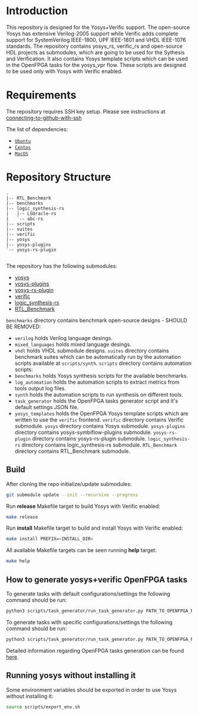 # Introduction
This repository is designed for the Yosys+Verific support. The open-source Yosys has extensive Verilog-2005 support while Verific adds complete support for SystemVerilog IEEE-1800, UPF IEEE-1801 and VHDL IEEE-1076 standards. 
The repository contains yosys_rs, verific_rs and open-source HDL projects as submodules, which are going to be used for the Sythesis and Verification. It also contains Yosys template scripts which can be used in the OpenFPGA tasks for the yosys_vpr flow. These scripts are designed to be used only with Yosys with Verific enabled.

# Requirements
The repository requires SSH key setup. Please see instructions at [connecting-to-github-with-ssh](https://docs.github.com/en/authentication/connecting-to-github-with-ssh)

The list of dependencies:
 * [`Ubuntu`](.github/scripts/install_ubuntu_dependencies_build.sh)
 * [`Centos`](.github/scripts/install_centos_dependencies_build.sh)
 * [`MacOS`](.github/scripts/install_macos_dependencies_build.sh)

# Repository Structure
```
.
|-- RTL_Benchmark
|-- benchmarks
|-- logic_synthesis-rs
|   |-- LSOracle-rs
|   `-- abc-rs
|-- scripts
|-- suites
|-- verific
|-- yosys
|-- yosys-plugins
`-- yosys-rs-plugin
    
```

The repository has the following submodules:
 - [yosys](https://github.com/RapidSilicon/yosys_rs.git) 
 - [yosys-plugins](https://github.com/SymbiFlow/yosys-f4pga-plugins.git) 
 - [yosys-rs-plugin](https://github.com/RapidSilicon/yosys-rs-plugin.git) 
 - [verific](https://github.com/RapidSilicon/verific_rs.git) 
 - [logic_synthesis-rs](https://github.com/RapidSilicon/logic_synthesis-rs.git) 
 - [RTL_Benchmark](https://github.com/RapidSilicon/RTL_Benchmark.git)

`benchmarks` directory contains benchmark open-source designs - SHOULD BE REMOVED:
 - `verilog` holds Verilog language desings.
 - `mixed_languages` holds mixed language desings.
 - `vhdl` holds VHDL submodule designs.
`suites` directory contains benchmark suites which can be automatically run by the automation scripts available at `scripts/synth`.
`scripts` directory contains automation scripts: 
 - `benchmarks` holds Yosys synthesis scripts for the available benchmarks.
 - `log_automation` holds the automation scripts to extract metrics from tools output log files.
 - `synth` holds the automation scripts to run synthesis on different tools.
 - `task_generator` holds the OpenFPGA tasks generator script and it's default settings JSON file. 
 - `yosys_templates` holds the OpenFPGA Yosys template scripts which are written to use the `verific` frontend.
`verific` directory contains Verific submodule.
`yosys` directory contains Yosys submodule.
`yosys-plugins` directory contains yosys-symbiflow-plugins submodule.
`yosys-rs-plugin` directory contains yosys-rs-plugin submodule.
`logic_synthesis-rs` directory contains logic_synthesis-rs submodule.
`RTL_Benchmark` directory contains RTL_Benchmark submodule.

## Build
After cloning the repo initialize/update submodules:
```bash
git submodule update --init --recursive --progress
```
Run **release** Makefile target to build Yosys with Verific enabled:
```bash
make release
```
Run **install** Makefile target to build and install Yosys with Verific enabled:
```bash
make install PREFIX=<INSTALL_DIR>
```
All available Makefile targets can be seen running **help** target:
```bash
make help
```

## How to generate yosys+verific OpenFPGA tasks
To generate tasks with default configurations/settings the following command should be run:
```bash
python3 scripts/task_generator/run_task_generator.py PATH_TO_OPENFPGA_ROOT --debug
```
To generate tasks with specific configurations/settings the following command should be run:
```bash
python3 scripts/task_generator/run_task_generator.py PATH_TO_OPENFPGA_ROOT --settings_file SPECIFIC_SETTINGS.json --debug
```
Detailed information regarding OpenFPGA tasks generation can be found [here](https://github.com/RapidSilicon/yosys_verific_rs/blob/main/scripts/task_generator/README.md).

## Running yosys without installing it
Some environment variables should be exported in order to use Yosys without installing it:
```bash
source scripts/export_env.sh
```
